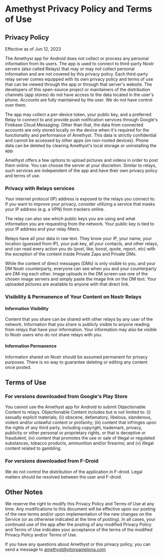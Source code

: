 # Amethyst Privacy Policy and Terms of Use

## Privacy Policy

Effective as of Jun 12, 2023

The Amethyst app for Android does not collect or process any personal information from its users. The app is used to connect to third-party Nostr servers (also called Relays) that may or may not collect personal information and are not covered by this privacy policy. Each third-party relay server comes equipped with its own privacy policy and terms of use that can be viewed through the app or through that server's website. The developers of this open-source project or maintainers of the distribution channels (app stores) do not have access to the data located in the user's phone. Accounts are fully maintained by the user. We do not have control over them. 

The app may collect a per-device token, your public key, and a preferred Relay to connect to and provide push notification services through Google's Firebase Cloud Messaging. Other than that, the data from connected accounts are only stored locally on the device when it's required for the functionality and performance of Amethyst. This data is strictly confidential and cannot be accessed by other apps (on non-rooted devices). Phone data can be deleted by clearing Amethyst's local storage or uninstalling the app.

Amethyst offers a few options to upload pictures and videos in order to post them online. You can choose the server at your discretion. Similar to relays, such services are independent of the app and have their own privacy policy and terms of use. 

### Privacy with Relays services

Your internet protocol (IP) address is exposed to the relays you connect to. If you want to improve your privacy, consider utilizing a service that masks your IP address (e.g. a VPN) from trackers online.

The relay can also see which public keys you are using and what information you are requesting from the network. Your public key is tied to your IP address and your relay filters.

Relays have all your data in raw text. They know your IP, your name, your location (guessed from IP), your pub key, all your contacts, and other relays, and can read every action you do (post, like, boost, quote, report, etc) with the exception of the content inside Private Zaps and Private DMs.

While the content of direct messages (DMs) is only visible to you, and your DM Nostr counterparty, everyone can see when you and your counterparty are DM-ing each other. Image uploads in the DM screen use one of the chosen image servers and simply paste the image link on the DM text. Your uploaded pictures are available to anyone with that direct link. 

### Visibility & Permanence of Your Content on Nostr Relays

#### Information Visibility

Content that you share can be shared with other relays by any user of the network. 
Information that you share is publicly visible to anyone reading from relays that have your information. Your information may also be visible to Nostr users who do not share relays with you.

#### Information Permanence

Information shared on Nostr should be assumed permanent for privacy purposes. There is no way to guarantee deleting or editing any content once posted.

## Terms of Use

### For versions downloaded from Google's Play Store

You cannot use the Amethyst app for Android to submit Objectionable Content to relays. Objectionable Content includes but is not limited to: (i) sexually explicit materials; (ii) obscene, defamatory, libelous, slanderous, violent and/or unlawful content or profanity; (iii) content that infringes upon the rights of any third party, including copyright, trademark, privacy, publicity or other personal or proprietary rights, or that is deceptive or fraudulent; (iv) content that promotes the use or sale of illegal or regulated substances, tobacco products, ammunition and/or firearms; and (v) illegal content related to gambling.

### For versions downloaded from F-Droid

We do not control the distribution of the application in F-droid. Legal matters should be resolved between the user and F-droid. 

## Other Notes

We reserve the right to modify this Privacy Policy and Terms of Use at any time. Any modifications to this document will be effective upon our posting of the new terms and/or upon implementation of the new changes on the Service (or as otherwise indicated at the time of posting). In all cases, your continued use of the app after the posting of any modified Privacy Policy and Terms of Use indicates your acceptance of the terms of the modified Privacy Policy and/or Terms of Use.

If you have any questions about Amethyst or this privacy policy, you can send a message to amethyst@vitorpamplona.com
